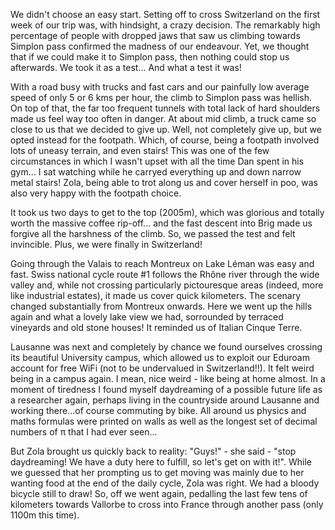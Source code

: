 
We didn't choose an easy start. Setting off to cross Switzerland on the first week of our trip was, with hindsight, a crazy decision. The remarkably high percentage of people with dropped jaws that saw us climbing towards Simplon pass confirmed the madness of our endeavour. Yet, we thought that if we could make it to Simplon pass, then nothing could stop us afterwards. We took it as a test... And what a test it was! 

With a road busy with trucks and fast cars and our painfully low average speed of only 5 or 6 kms per hour, the climb to Simplon pass was hellish. On top of that, the far too frequent tunnels with total lack of hard shoulders made us feel way too often in danger. At about mid climb, a truck came so close to us that we decided to give up. Well, not completely give up, but we opted instead for the footpath. Which, of course, being a footpath involved lots of uneasy terrain, and even stairs! This was one of the few circumstances in which I wasn't upset with all the time Dan spent in his gym... I sat watching while he carryed everything up and down narrow metal stairs! Zola, being able to trot along us and cover herself in poo, was also very happy with the footpath choice. 

It took us two days to get to the top (2005m), which was glorious and totally worth the massive coffee rip-off... and the fast descent into Brig made us forgive all the harshness of the climb. So, we passed the test and felt invincible. Plus, we were finally in Switzerland! 

Going through the Valais to reach Montreux on Lake Léman was easy and fast. Swiss national cycle route #1 follows the Rhône river through the wide valley and, while not crossing particularly pictouresque areas (indeed, more like industrial estates), it made us cover quick kilometers. The scenary changed substantially from Montreux onwards. Here we went up the hills again and what a lovely lake view we had, sorrounded by terraced vineyards and old stone houses! It reminded us of Italian Cinque Terre.

Lausanne was next and completely by chance we found ourselves crossing its beautiful University campus, which allowed us to exploit our Eduroam account for free WiFi (not to be undervalued in Switzerland!!). It felt weird being in a campus again. I mean, nice weird - like being at home almost. In a moment of tiredness I found myself daydreaming of a possible future life as a researcher again, perhaps living in the countryside around Lausanne and working there...of course commuting by bike. All around us physics and maths formulas were printed on walls as well as the longest set of decimal numbers of π that I had ever seen... 

But Zola brought us quickly back to reality: "Guys!" - she said - "stop daydreaming! We have a duty here to fulfill, so let's get on with it!". While we guessed that her prompting us to get moving was mainly due to her wanting food at the end of the daily cycle, Zola was right. We had a bloody bicycle still to draw! So, off we went again, pedalling the last few tens of kilometers towards Vallorbe to cross into France through another pass (only 1100m this time). 

